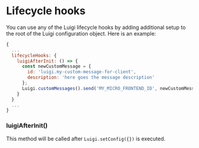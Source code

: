 # Lifecycle hooks

You can use any of the Luigi lifecycle hooks by adding additional setup to the root of the Luigi configuration object. Here is an example:

```javascript
{
  ...
  lifecycleHooks: {
    luigiAfterInit: () => {
      const newCustomMessage = {
        id: 'luigi.my-custom-message-for-client',
        description: 'here goes the message description'
      };
      Luigi.customMessages().send('MY_MICRO_FRONTEND_ID', newCustomMessage);
    }
  }
  ...
}
```

### luigiAfterInit()

This method will be called after `Luigi.setConfig({})` is executed. 

